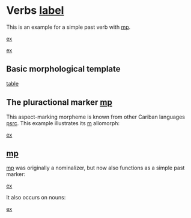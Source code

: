 # Verbs [label](sec:verbs) 

This is an example for a simple past verb with [mp](pstse).

[ex](ctorat-42)

[ex](anfoperso-18)


## Basic morphological template

[table](verb_templ)

## The pluractional marker [mp](plur)
This aspect-marking morpheme is known from other Cariban languages [psrc](mattiola2020pluractional).
This example illustrates its [m](plur2) allomorph:

[ex](ctorat-40)

## [mp](pstjpe)
[mp](pstjpe) was originally a nominalizer, but now also functions as a simple past marker:

[ex](anfoperso-02)

It also occurs on nouns:

[ex](anfoperso-17)
